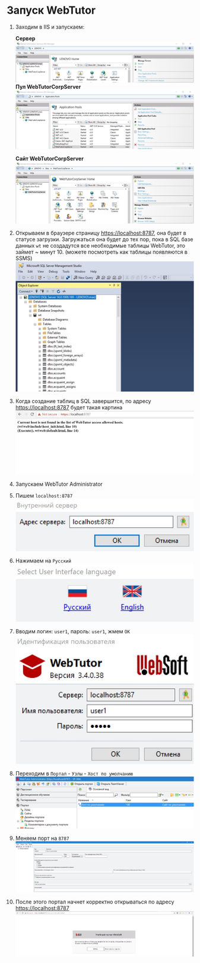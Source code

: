 # Запуск WebTutor

1. Заходим в IIS и запускаем: 


   **Сервер**
    ![](/Development/TestSystem/StartWebTutor/1.jpg)
   **Пул WebTutorCorpServer**
   ![](/Development/TestSystem/StartWebTutor/2.jpg) 

   **Сайт WebTutorCorpServer**
   ![](/Development/TestSystem/StartWebTutor/3.jpg)

2. Открываем в браузере страницу [https://localhost:8787](https://www.gitbook.com/book/maksimyurkov/progressive-webtutor/edit#), она будет в статусе загрузки.
   Загружаться она будет до тех пор, пока в SQL базе данных `wt` не создадутся все необходимые таблицы WebTutor, это займет ~ минут 10. \(можете посмотреть как таблицы появляются в SSMS\)
   ![](/Development/TestSystem/StartWebTutor/4.jpg)

3. Когда создание таблиц в SQL завершится, по адресу [https://localhost:8787](https://localhost:8787) будет такая картина
   ![](/Development/TestSystem/StartWebTutor/5.jpg) 
4. Запускаем WebTutor Administrator

5. Пишем `localhost:8787`  
   ![](/Development/TestSystem/StartWebTutor/6.jpg)

6. Нажимаем на `Русский`  
   ![](/Development/TestSystem/StartWebTutor/7.jpg)

7. Вводим логин: `user1`, пароль: `user1`, жмем `ОК`  
   ![](/Development/TestSystem/StartWebTutor/8.jpg)

8. Переходим в  `Портал` - `Узлы` - `Хост по умолчанию`  
   ![](/Development/TestSystem/StartWebTutor/9.jpg)

9. Меняем порт на `8787`  
   ![](/Development/TestSystem/StartWebTutor/10.jpg)

10. После этого портал начнет корректно открываться по адресу [https://localhost:8787](https://localhost:8787)  
    ![](/Development/TestSystem/StartWebTutor/11.jpg)



